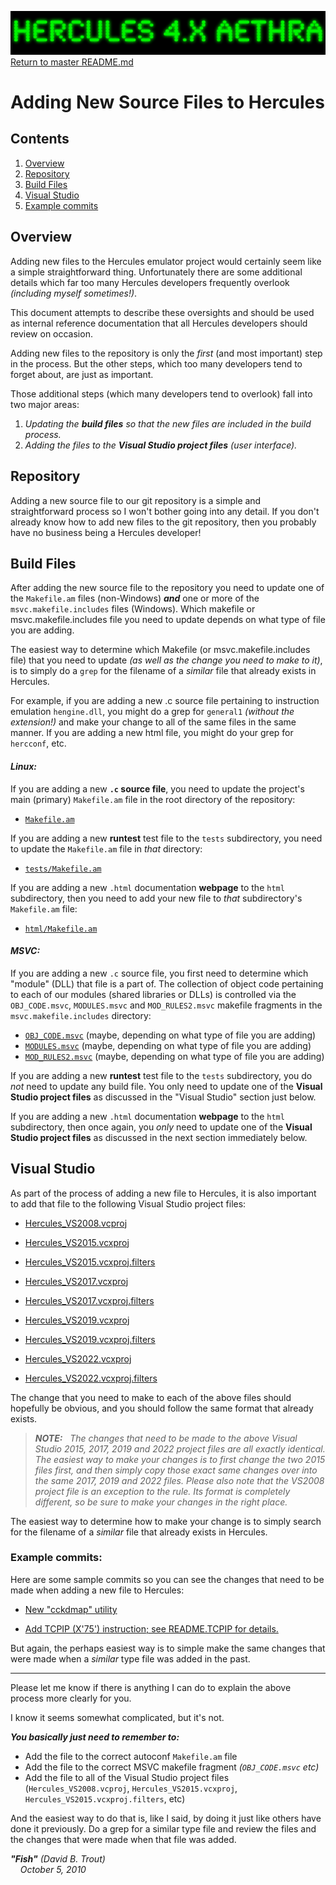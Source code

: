 ![header image](images/image_header_herculesaethra.png)
[Return to master README.md](../README.md)

# Adding New Source Files to Hercules

## Contents

1. [Overview](#Overview)
2. [Repository](#Repository)
3. [Build Files](#Build-Files)
4. [Visual Studio](#Visual-Studio)
5. [Example commits](#Example-commits)

## Overview

Adding new files to the Hercules emulator project would certainly seem like a simple
straightforward thing. Unfortunately there are some additional details which far too
many Hercules developers frequently overlook _(including myself sometimes!)_.

This document attempts to describe these oversights and should be used as internal
reference documentation that all Hercules developers should review on occasion.

Adding new files to the repository is only the _first_ (and most important) step
in the process. But the other steps, which too many developers tend to forget about,
are just as important.

Those additional steps (which many developers tend to overlook) fall into two major areas:

1. _Updating the **build files** so that the new files are included in the build process._
2. _Adding the files to the **Visual Studio project files** (user interface)._

## Repository

Adding a new source file to our git repository is a simple and straightforward process
so I won't bother going into any detail. If you don't already know how to add new files
to the git repository, then you probably have no business being a Hercules developer!

## Build Files

After adding the new source file to the repository you need to update one of the
`Makefile.am` files (non-Windows) _**and**_ one or more of the `msvc.makefile.includes`
files (Windows). Which makefile or msvc.makefile.includes file you need to update
depends on what type of file you are adding.

The easiest way to determine which Makefile (or msvc.makefile.includes file) that you
need to update _(as well as the change you need to make to it)_, is to simply do a
`grep` for the filename of a _similar_ file that already exists in Hercules.

For example, if you are adding a new .c source file pertaining to instruction emulation
`hengine.dll`, you might do a grep for `general1` _(without the extension!)_ and make
your change to all of the same files in the same manner. If you are adding a new html
file, you might do your grep for `hercconf`, etc.

#### _Linux:_

If you are adding a new **`.c` source file**, you need to update the project's main (primary)
`Makefile.am` file in the root directory of the repository:

* [`Makefile.am`](https://github.com/SDL-Hercules-390/hyperion/blob/master/Makefile.am)

If you are adding a new **runtest** test file to the `tests` subdirectory, you need to
update the `Makefile.am` file in _that_ directory:

* [`tests/Makefile.am`](https://github.com/SDL-Hercules-390/hyperion/blob/master/tests/Makefile.am)

If you are adding a new `.html` documentation **webpage** to the `html` subdirectory,
then you need to add your new file to _that_ subdirectory's `Makefile.am` file:

* [`html/Makefile.am`](https://github.com/SDL-Hercules-390/hyperion/blob/master/html/Makefile.am)

#### _MSVC:_

If you are adding a new `.c` source file, you first need to determine which "module"
(DLL) that file is a part of. The collection of object code pertaining to each of our
modules (shared libraries or DLLs) is controlled via the `OBJ_CODE.msvc`, `MODULES.msvc`
and `MOD_RULES2.msvc` makefile fragments in the `msvc.makefile.includes` directory:

* [`OBJ_CODE.msvc`](https://github.com/SDL-Hercules-390/hyperion/blob/master/msvc.makefile.includes/OBJ_CODE.msvc)
(maybe, depending on what type of file you are adding)
* [`MODULES.msvc`](https://github.com/SDL-Hercules-390/hyperion/blob/master/msvc.makefile.includes/MODULES.msvc)
(maybe, depending on what type of file you are adding)
* [`MOD_RULES2.msvc`](https://github.com/SDL-Hercules-390/hyperion/blob/master/msvc.makefile.includes/MOD_RULES2.msvc)
(maybe, depending on what type of file you are adding)

If you are adding a new **runtest** test file to the `tests` subdirectory, you do _not_
need to update any build file. You only need to update one of the **Visual Studio project
files** as discussed in the "Visual Studio" section just below.

If you are adding a new `.html` documentation **webpage** to the `html` subdirectory,
then once again, you _only_ need to update one of the **Visual Studio project files**
as discussed in the next section immediately below.

## Visual Studio

As part of the process of adding a new file to Hercules, it is also important to add
that file to the following Visual Studio project files:

* [Hercules_VS2008.vcproj](https://github.com/SDL-Hercules-390/hyperion/blob/master/Hercules_VS2008.vcproj)

* [Hercules_VS2015.vcxproj](https://github.com/SDL-Hercules-390/hyperion/blob/master/Hercules_VS2015.vcxproj)
* [Hercules_VS2015.vcxproj.filters](https://github.com/SDL-Hercules-390/hyperion/blob/master/Hercules_VS2015.vcxproj.filters)

* [Hercules_VS2017.vcxproj](https://github.com/SDL-Hercules-390/hyperion/blob/master/Hercules_VS2017.vcxproj)
* [Hercules_VS2017.vcxproj.filters](https://github.com/SDL-Hercules-390/hyperion/blob/master/Hercules_VS2017.vcxproj.filters)

* [Hercules_VS2019.vcxproj](https://github.com/SDL-Hercules-390/hyperion/blob/master/Hercules_VS2019.vcxproj)
* [Hercules_VS2019.vcxproj.filters](https://github.com/SDL-Hercules-390/hyperion/blob/master/Hercules_VS2019.vcxproj.filters)

* [Hercules_VS2022.vcxproj](https://github.com/SDL-Hercules-390/hyperion/blob/master/Hercules_VS2022.vcxproj)
* [Hercules_VS2022.vcxproj.filters](https://github.com/SDL-Hercules-390/hyperion/blob/master/Hercules_VS2022.vcxproj.filters)

The change that you need to make to each of the above files should hopefully be obvious,
and you should follow the same format that already exists.

> _**NOTE:** &nbsp; The changes that need to be made to the above Visual Studio
> 2015, 2017, 2019 and 2022 project files are all exactly identical. The easiest
> way to make your changes is to first change the two 2015 files first, and then
> simply copy those exact same changes over into the same 2017, 2019 and 2022 files.
> Please also note that the VS2008 project file is an exception to the rule.
> Its format is completely different, so be sure to make your  changes in the 
> right place._

The easiest way to determine how to make your change is to simply search for
the filename of a _similar_ file that already exists in Hercules.

### Example commits:

Here are some sample commits so you can see the changes that need to be made
when adding a new file to Hercules:

* [New "cckdmap" utility](https://github.com/SDL-Hercules-390/hyperion/commit/ae0313a371fd5c7189dcba4939700a0d3692e007)

* [Add TCPIP (X'75') instruction; see README.TCPIP for details.](https://github.com/SDL-Hercules-390/hyperion/commit/7714b835ebcc8ceeb0a8bd473f7694d2e427b1f8)

But again, the perhaps easiest way is to simple make the same changes that
were made when a _similar_ type file was added in the past.

___

Please let me know if there is anything I can do to explain the above process
more clearly for you.

I know it seems somewhat complicated, but it's not.

_**You basically just need to remember to:**_

* Add the file to the correct autoconf `Makefile.am` file
* Add the file to the correct MSVC makefile fragment _(`OBJ_CODE.msvc` etc)_
* Add the file to all of the Visual Studio project files (`Hercules_VS2008.vcproj`, `Hercules_VS2015.vcxproj`, `Hercules_VS2015.vcxproj.filters`, etc)

And the easiest way to do that is, like I said, by doing it just like
others have done it previously. Do a grep for a similar type file and
review the files and the changes that were made when that file was
added.


_**"Fish"** (David B. Trout)<br>
&nbsp;&nbsp;&nbsp;&nbsp;October 5, 2010_
